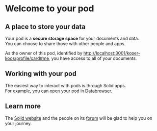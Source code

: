 # Welcome to your pod

## A place to store your data
Your pod is a **secure storage space** for your documents and data.
<br>
You can choose to share those with other people and apps.

As the owner of this pod,
identified by <a href="http://localhost:3001/koper-koos/profile/card#me">http://localhost:3001/koper-koos/profile/card#me</a>,
you have access to all of your documents.

## Working with your pod
The easiest way to interact with pods
is through Solid apps.
<br>
For example,
you can open your pod in [Databrowser](https://solidos.github.io/mashlib/dist/browse.html?uri=http://localhost:3001/koper-koos/).

## Learn more
The [Solid website](https://solidproject.org/)
and the people on its [forum](https://forum.solidproject.org/)
will be glad to help you on your journey.
